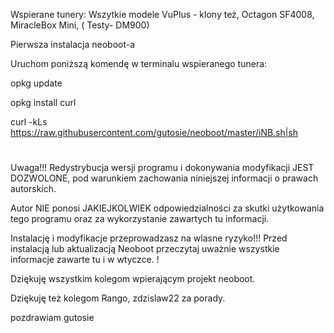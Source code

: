 Wspierane tunery: Wszytkie modele VuPlus - klony też, Octagon SF4008, MiracleBox Mini, ( Testy- DM900)

Pierwsza instalacja neoboot-a

Uruchom poniższą komendę w terminalu wspieranego tunera:


opkg update 

opkg install curl 

curl -kLs https://raw.githubusercontent.com/gutosie/neoboot/master/iNB.sh|sh



#
Uwaga!!! 
Redystrybucja wersji programu i dokonywania modyfikacji JEST DOZWOLONE, pod warunkiem zachowania niniejszej informacji o prawach autorskich. 

Autor NIE ponosi JAKIEJKOLWIEK odpowiedzialności za skutki użytkowania tego programu oraz za wykorzystanie zawartych tu informacji.

Instalację i modyfikacje przeprowadzasz na wlasne ryzyko!!! Przed instalacją lub aktualizacją Neoboot przeczytaj uważnie wszystkie informacje zawarte tu i w wtyczce. !

Dziękuję wszystkim kolegom wpierającym projekt neoboot.

Dziękuję też kolegom Rango, zdzislaw22 za porady.

pozdrawiam gutosie




